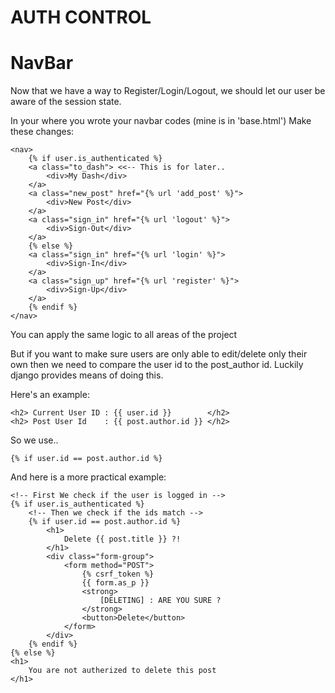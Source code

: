 # AUTH CONTROL #

# NavBar #

Now that we have a way to Register/Login/Logout,
we should let our user be aware of the session state.

In your where you wrote your navbar codes (mine is in 'base.html')
Make these changes:

```
<nav>
    {% if user.is_authenticated %}
    <a class="to_dash"> <<-- This is for later..
        <div>My Dash</div>
    </a>
    <a class="new_post" href="{% url 'add_post' %}">
        <div>New Post</div>
    </a>
    <a class="sign_in" href="{% url 'logout' %}">
        <div>Sign-Out</div>
    </a>
    {% else %}
    <a class="sign_in" href="{% url 'login' %}">
        <div>Sign-In</div>
    </a>
    <a class="sign_up" href="{% url 'register' %}">
        <div>Sign-Up</div>
    </a>
    {% endif %}
</nav>
```

You can apply the same logic to all areas of the project

But if you want to make sure users are only able to edit/delete only their own
then we need to compare the user id to the post_author id.
Luckily django provides means of doing this.

Here's an example:
```
<h2> Current User ID : {{ user.id }}        </h2>
<h2> Post User Id    : {{ post.author.id }} </h2>
```

So we use..
```
{% if user.id == post.author.id %}
```

And here is a more practical example:

```
<!-- First We check if the user is logged in -->
{% if user.is_authenticated %}
    <!-- Then we check if the ids match -->
    {% if user.id == post.author.id %}
        <h1>
            Delete {{ post.title }} ?!
        </h1>
        <div class="form-group">
            <form method="POST">
                {% csrf_token %}
                {{ form.as_p }}
                <strong>
                    [DELETING] : ARE YOU SURE ?
                </strong>
                <button>Delete</button>
            </form>
        </div>
    {% endif %}
{% else %}
<h1>
    You are not autherized to delete this post
</h1>
```


